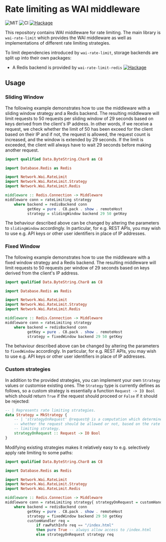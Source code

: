 # Rate limiting as WAI middleware

![MIT](https://img.shields.io/github/license/mbg/wai-rate-limit)
![CI](https://github.com/mbg/wai-rate-limit/workflows/CI/badge.svg?branch=master)
[![Hackage](https://img.shields.io/hackage/v/wai-rate-limit)](https://hackage.haskell.org/package/wai-rate-limit)

This repository contains WAI middleware for rate limiting. The main library is `wai-rate-limit` which provides the WAI middleware as well as implementations of different rate limiting strategies. 

To limit dependencies introduced by `wai-rate-limit`, storage backends are split up into their own packages:

- A Redis backend is provided by `wai-rate-limit-redis` [![Hackage](https://img.shields.io/hackage/v/wai-rate-limit-redis)](https://hackage.haskell.org/package/wai-rate-limit-redis) 

## Usage

### Sliding Window

The following example demonstrates how to use the middleware with a sliding window strategy and a Redis backend. The resulting middleware will limit requests to 50 requests per sliding window of 29 seconds based on keys derived from the client's IP address. In other words, if we receive a request, we check whether the limit of 50 has been exceed for the client based on their IP and if not, the request is allowed, the request count is increased, and the window is extended by 29 seconds. If the limit is exceeded, the client will always have to wait 29 seconds before making another request.

```haskell
import qualified Data.ByteString.Char8 as C8

import Database.Redis as Redis

import Network.Wai.RateLimit
import Network.Wai.RateLimit.Strategy
import Network.Wai.RateLimit.Redis

middleware :: Redis.Connection -> Middleware
middleware conn = rateLimiting strategy 
    where backend = redisBackend conn 
          getKey = pure . C8.pack . show . remoteHost
          strategy = slidingWindow backend 29 50 getKey
```

The behaviour described above can be changed by altering the parameters to `slidingWindow` accordingly. In particular, for e.g. REST APIs, you may wish to use e.g. API keys or other user identifiers in place of IP addresses.

### Fixed Window

The following example demonstrates how to use the middleware with a fixed window strategy and a Redis backend. The resulting middleware will limit requests to 50 requests per window of 29 seconds based on keys derived from the client's IP address. 

```haskell
import qualified Data.ByteString.Char8 as C8

import Database.Redis as Redis

import Network.Wai.RateLimit
import Network.Wai.RateLimit.Strategy
import Network.Wai.RateLimit.Redis

middleware :: Redis.Connection -> Middleware
middleware conn = rateLimiting strategy 
    where backend = redisBackend conn 
          getKey = pure . C8.pack . show . remoteHost
          strategy = fixedWindow backend 29 50 getKey
```

The behaviour described above can be changed by altering the parameters to `fixedWindow` accordingly. In particular, for e.g. REST APIs, you may wish to use e.g. API keys or other user identifiers in place of IP addresses.

### Custom strategies

In addition to the provided strategies, you can implement your own `Strategy` values or customise existing ones. The `Strategy` type is currently defines as follows, so a custom strategy is essentially a function `Request -> IO Bool` which should return `True` if the request should proceed or `False` if it should be rejected:

```haskell
-- | Represents rate limiting strategies.
data Strategy = MkStrategy {
    -- | 'strategyOnRequest' @request@ is a computation which determines
    -- whether the request should be allowed or not, based on the rate
    -- limiting strategy.
    strategyOnRequest :: Request -> IO Bool
}
```

Modifying existing strategies makes it relatively easy to e.g. selectively apply rate limiting to some paths:

```haskell
import qualified Data.ByteString.Char8 as C8

import Database.Redis as Redis

import Network.Wai.RateLimit
import Network.Wai.RateLimit.Strategy
import Network.Wai.RateLimit.Redis

middleware :: Redis.Connection -> Middleware
middleware conn = rateLimiting strategy{ strategyOnRequest = customHandler } 
    where backend = redisBackend conn 
          getKey = pure . C8.pack . show . remoteHost
          strategy = fixedWindow backend 29 50 getKey
          customHandler req =  
              if rawPathInfo req == "/index.html" 
              then pure True -- always allow access to /index.html
              else strategyOnRequest strategy req
```
